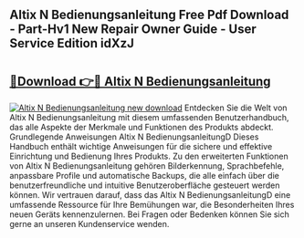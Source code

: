 ## Altix N Bedienungsanleitung Free Pdf Download - Part-Hv1 New Repair Owner Guide - User Service Edition idXzJ

# <h2><a href="http://df22qz.blite.top/?on=Altix+N+Bedienungsanleitung">🔗Download 👉🔴 Altix N Bedienungsanleitung</a></h2>

[![Altix N Bedienungsanleitung new download](https://i.imgur.com/lujVjoI.png)](http://df22qz.blite.top/?on=Altix+N+Bedienungsanleitung)
Entdecken Sie die Welt von Altix N Bedienungsanleitung mit diesem umfassenden Benutzerhandbuch, das alle Aspekte der Merkmale und Funktionen des Produkts abdeckt. Grundlegende Anweisungen Altix N BedienungsanleitungD Dieses Handbuch enthält wichtige Anweisungen für die sichere und effektive Einrichtung und Bedienung Ihres Produkts. Zu den erweiterten Funktionen von Altix N Bedienungsanleitung gehören Bilderkennung, Sprachbefehle, anpassbare Profile und automatische Backups, die alle einfach über die benutzerfreundliche und intuitive Benutzeroberfläche gesteuert werden können. Wir vertrauen darauf, dass das Altix N BedienungsanleitungD eine umfassende Ressource für Ihre Bemühungen war, die Besonderheiten Ihres neuen Geräts kennenzulernen. Bei Fragen oder Bedenken können Sie sich gerne an unseren Kundenservice wenden.
